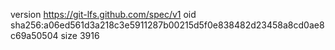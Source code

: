 version https://git-lfs.github.com/spec/v1
oid sha256:a06ed561d3a218c3e5911287b00215d5f0e838482d23458a8cd0ae8c69a50504
size 3916
